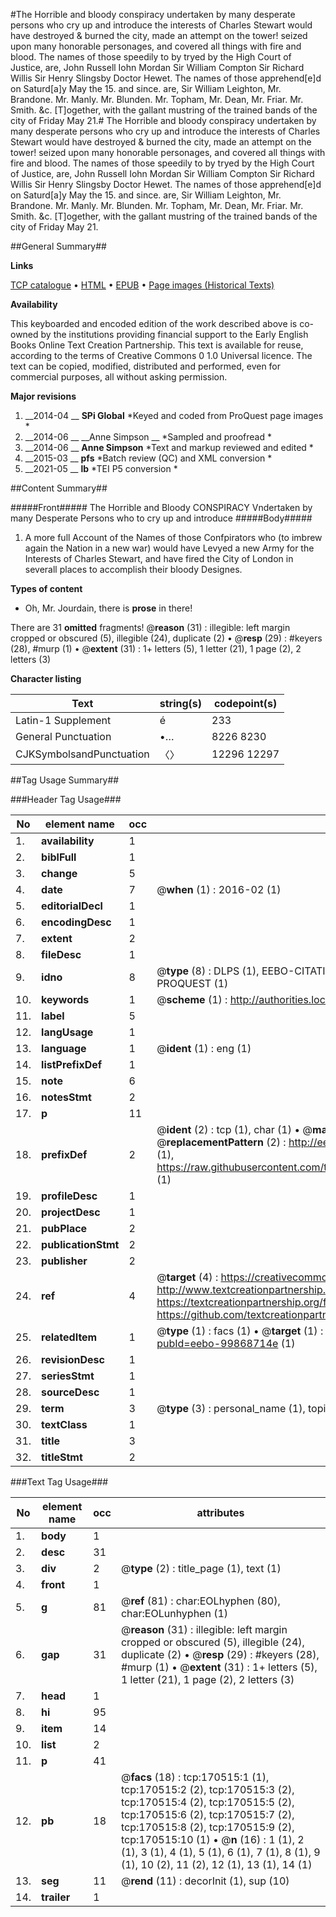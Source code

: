 #The Horrible and bloody conspiracy undertaken by many desperate persons who cry up and introduce the interests of Charles Stewart would have destroyed & burned the city, made an attempt on the tower! seized upon many honorable personages, and covered all things with fire and blood. The names of those speedily to by tryed by the High Court of Justice, are, John Russell Iohn Mordan Sir William Compton Sir Richard Willis Sir Henry Slingsby Doctor Hewet. The names of those apprehend[e]d on Saturd[a]y May the 15. and since. are, Sir William Leighton, Mr. Brandone. Mr. Manly. Mr. Blunden. Mr. Topham, Mr. Dean, Mr. Friar. Mr. Smith. &c. [T]ogether, with the gallant mustring of the trained bands of the city of Friday May 21.#
The Horrible and bloody conspiracy undertaken by many desperate persons who cry up and introduce the interests of Charles Stewart would have destroyed & burned the city, made an attempt on the tower! seized upon many honorable personages, and covered all things with fire and blood. The names of those speedily to by tryed by the High Court of Justice, are, John Russell Iohn Mordan Sir William Compton Sir Richard Willis Sir Henry Slingsby Doctor Hewet. The names of those apprehend[e]d on Saturd[a]y May the 15. and since. are, Sir William Leighton, Mr. Brandone. Mr. Manly. Mr. Blunden. Mr. Topham, Mr. Dean, Mr. Friar. Mr. Smith. &c. [T]ogether, with the gallant mustring of the trained bands of the city of Friday May 21.

##General Summary##

**Links**

[TCP catalogue](http://www.ota.ox.ac.uk/tcp/)  • 
[HTML](http://tei.it.ox.ac.uk/tcp/Texts-HTML/free/A86/A86572.html)  • 
[EPUB](http://tei.it.ox.ac.uk/tcp/Texts-EPUB/free/A86/A86572.epub) • 
[Page images (Historical Texts)](https://historicaltexts.jisc.ac.uk/eebo-99868714e)

**Availability**

This keyboarded and encoded edition of the work described above is co-owned by the
    institutions providing financial support to the Early English Books Online Text Creation
    Partnership. This text is available for reuse, according to the terms of  Creative Commons 0 1.0 Universal
    licence. The text can be copied, modified, distributed and performed, even for commercial
    purposes, all without asking permission.

**Major revisions**

1. __2014-04 __ __SPi Global__ *Keyed and coded from ProQuest page images *
1. __2014-06 __ __Anne Simpson __ *Sampled and proofread *
1. __2014-06 __ __Anne Simpson__ *Text and markup reviewed and edited *
1. __2015-03 __ __pfs__ *Batch review (QC) and XML conversion *
1. __2021-05 __ __lb__ *TEI P5 conversion *

##Content Summary##

#####Front#####
The Horrible and Bloody CONSPIRACY Vndertaken by many Desperate Persons who to cry up and introduce 
#####Body#####

1. A more full Account of the Names of those Confpirators who (to imbrew again the Nation in a new war) would have Levyed a new Army for the Interests of Charles Stewart, and have fired the City of London in severall places to accomplish their bloody Designes.

**Types of content**

  * Oh, Mr. Jourdain, there is **prose** in there!

There are 31 **omitted** fragments! 
 @__reason__ (31) : illegible: left margin cropped or obscured (5), illegible (24), duplicate (2)  •  @__resp__ (29) : #keyers (28), #murp (1)  •  @__extent__ (31) : 1+ letters (5), 1 letter (21), 1 page (2), 2 letters (3)

**Character listing**


|Text|string(s)|codepoint(s)|
|---|---|---|
|Latin-1 Supplement|é|233|
|General Punctuation|•…|8226 8230|
|CJKSymbolsandPunctuation|〈〉|12296 12297|

##Tag Usage Summary##

###Header Tag Usage###

|No|element name|occ|attributes|
|---|---|---|---|
|1.|__availability__|1||
|2.|__biblFull__|1||
|3.|__change__|5||
|4.|__date__|7| @__when__ (1) : 2016-02 (1)|
|5.|__editorialDecl__|1||
|6.|__encodingDesc__|1||
|7.|__extent__|2||
|8.|__fileDesc__|1||
|9.|__idno__|8| @__type__ (8) : DLPS (1), EEBO-CITATION (1), VID (1), EEBO-PROQUEST (1), STC (3), PROQUEST (1)|
|10.|__keywords__|1| @__scheme__ (1) : http://authorities.loc.gov/ (1)|
|11.|__label__|5||
|12.|__langUsage__|1||
|13.|__language__|1| @__ident__ (1) : eng (1)|
|14.|__listPrefixDef__|1||
|15.|__note__|6||
|16.|__notesStmt__|2||
|17.|__p__|11||
|18.|__prefixDef__|2| @__ident__ (2) : tcp (1), char (1)  •  @__matchPattern__ (2) : ([0-9\-]+):([0-9IVX]+) (1), (.+) (1)  •  @__replacementPattern__ (2) : http://eebo.chadwyck.com/downloadtiff?vid=$1&page=$2 (1), https://raw.githubusercontent.com/textcreationpartnership/Texts/master/tcpchars.xml#$1 (1)|
|19.|__profileDesc__|1||
|20.|__projectDesc__|1||
|21.|__pubPlace__|2||
|22.|__publicationStmt__|2||
|23.|__publisher__|2||
|24.|__ref__|4| @__target__ (4) : https://creativecommons.org/publicdomain/zero/1.0/ (1), http://www.textcreationpartnership.org/docs/. (1), https://textcreationpartnership.org/faq/#faq05 (1), https://github.com/textcreationpartnership (1)|
|25.|__relatedItem__|1| @__type__ (1) : facs (1)  •  @__target__ (1) : https://data.historicaltexts.jisc.ac.uk/view?pubId=eebo-99868714e (1)|
|26.|__revisionDesc__|1||
|27.|__seriesStmt__|1||
|28.|__sourceDesc__|1||
|29.|__term__|3| @__type__ (3) : personal_name (1), topical_term (1), geographic_name (1)|
|30.|__textClass__|1||
|31.|__title__|3||
|32.|__titleStmt__|2||


###Text Tag Usage###

|No|element name|occ|attributes|
|---|---|---|---|
|1.|__body__|1||
|2.|__desc__|31||
|3.|__div__|2| @__type__ (2) : title_page (1), text (1)|
|4.|__front__|1||
|5.|__g__|81| @__ref__ (81) : char:EOLhyphen (80), char:EOLunhyphen (1)|
|6.|__gap__|31| @__reason__ (31) : illegible: left margin cropped or obscured (5), illegible (24), duplicate (2)  •  @__resp__ (29) : #keyers (28), #murp (1)  •  @__extent__ (31) : 1+ letters (5), 1 letter (21), 1 page (2), 2 letters (3)|
|7.|__head__|1||
|8.|__hi__|95||
|9.|__item__|14||
|10.|__list__|2||
|11.|__p__|41||
|12.|__pb__|18| @__facs__ (18) : tcp:170515:1 (1), tcp:170515:2 (2), tcp:170515:3 (2), tcp:170515:4 (2), tcp:170515:5 (2), tcp:170515:6 (2), tcp:170515:7 (2), tcp:170515:8 (2), tcp:170515:9 (2), tcp:170515:10 (1)  •  @__n__ (16) : 1 (1), 2 (1), 3 (1), 4 (1), 5 (1), 6 (1), 7 (1), 8 (1), 9 (1), 10 (2), 11 (2), 12 (1), 13 (1), 14 (1)|
|13.|__seg__|11| @__rend__ (11) : decorInit (1), sup (10)|
|14.|__trailer__|1||
